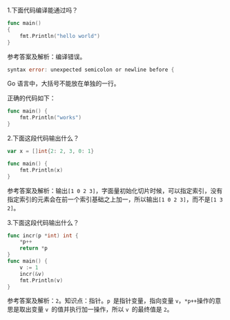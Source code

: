 1.下面代码编译能通过吗？

```go
func main()  
{ 
    fmt.Println("hello world")
}
```

参考答案及解析：编译错误。

```go
syntax error: unexpected semicolon or newline before {
```

Go 语言中，大括号不能放在单独的一行。

正确的代码如下：

```go
func main() {
    fmt.Println("works")
}
```

2.下面这段代码输出什么？

```go
var x = []int{2: 2, 3, 0: 1}

func main() {
    fmt.Println(x)
}
```

参考答案及解析：输出`[1 0 2 3]`，字面量初始化切片时候，可以指定索引，没有指定索引的元素会在前一个索引基础之上加一，所以输出`[1 0 2 3]`，而不是`[1 3 2]`。

3.下面这段代码输出什么？

```go
func incr(p *int) int {
    *p++
    return *p
}
func main() {
    v := 1
    incr(&v)
    fmt.Println(v)
}
```

参考答案及解析：`2`。知识点：指针。`p `是指针变量，指向变量 `v`，`*p++`操作的意思是取出变量 `v `的值并执行加一操作，所以 `v `的最终值是 `2`。
